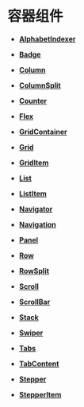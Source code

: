 # 容器组件<a name="ZH-CN_TOPIC_0000001192755116"></a>

-   **[AlphabetIndexer](ts-container-alphabet-indexer.md)**  

-   **[Badge](ts-container-badge.md)**  

-   **[Column](ts-container-column.md)**  

-   **[ColumnSplit](ts-container-columnsplit.md)**  

-   **[Counter](ts-container-counter.md)**  

-   **[Flex](ts-container-flex.md)**  

-   **[GridContainer](ts-container-gridcontainer.md)**  

-   **[Grid](ts-container-grid.md)**  

-   **[GridItem](ts-container-griditem.md)**  

-   **[List](ts-container-list.md)**  

-   **[ListItem](ts-container-listitem.md)**  

-   **[Navigator](ts-container-navigator.md)**  

-   **[Navigation](ts-container-navigation.md)**  

-   **[Panel](ts-container-panel.md)**  

-   **[Row](ts-container-row.md)**  

-   **[RowSplit](ts-container-rowsplit.md)**  

-   **[Scroll](ts-container-scroll.md)**  

-   **[ScrollBar](ts-container-scrollbar.md)**  

-   **[Stack](ts-container-stack.md)**  

-   **[Swiper](ts-container-swiper.md)**  

-   **[Tabs](ts-container-tabs.md)**  

-   **[TabContent](ts-container-tabcontent.md)**  

-   **[Stepper](ts-container-stepper.md)**  

-   **[StepperItem](ts-container-stepperitem.md)**  



